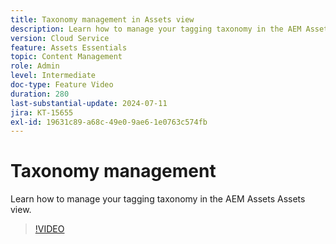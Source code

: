 ```yaml
---
title: Taxonomy management in Assets view
description: Learn how to manage your tagging taxonomy in the AEM Assets Assets view.
version: Cloud Service
feature: Assets Essentials
topic: Content Management
role: Admin
level: Intermediate
doc-type: Feature Video
duration: 280
last-substantial-update: 2024-07-11
jira: KT-15655
exl-id: 19631c89-a68c-49e0-9ae6-1e0763c574fb
---
```

# Taxonomy management

Learn how to manage your tagging taxonomy in the AEM Assets Assets view.

>[!VIDEO](https://video.tv.adobe.com/v/3431081/?learn=on)
